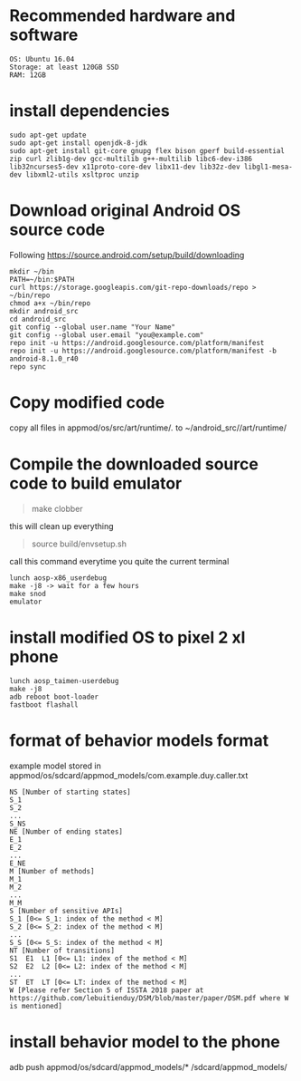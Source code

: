 # Recommended hardware and software
```
OS: Ubuntu 16.04
Storage: at least 120GB SSD
RAM: 12GB
```

# install dependencies
```
sudo apt-get update
sudo apt-get install openjdk-8-jdk
sudo apt-get install git-core gnupg flex bison gperf build-essential zip curl zlib1g-dev gcc-multilib g++-multilib libc6-dev-i386 lib32ncurses5-dev x11proto-core-dev libx11-dev lib32z-dev libgl1-mesa-dev libxml2-utils xsltproc unzip
```

# Download original Android OS source code
Following https://source.android.com/setup/build/downloading

```
mkdir ~/bin
PATH=~/bin:$PATH
curl https://storage.googleapis.com/git-repo-downloads/repo > ~/bin/repo
chmod a+x ~/bin/repo
mkdir android_src
cd android_src
git config --global user.name "Your Name"
git config --global user.email "you@example.com"
repo init -u https://android.googlesource.com/platform/manifest
repo init -u https://android.googlesource.com/platform/manifest -b android-8.1.0_r40	
repo sync
```

# Copy modified code
copy all files in appmod/os/src/art/runtime/*.* to ~/android_src//art/runtime/


# Compile the downloaded source code to build emulator

> make clobber

this will clean up everything

> source build/envsetup.sh

call this command everytime you quite the current terminal

```
lunch aosp-x86_userdebug
make -j8 -> wait for a few hours
make snod
emulator 
```

# install modified OS to pixel 2 xl phone
```
lunch aosp_taimen-userdebug
make -j8
adb reboot boot-loader
fastboot flashall
```

# format of behavior models format
example model stored in appmod/os/sdcard/appmod_models/com.example.duy.caller.txt

```
NS [Number of starting states]
S_1
S_2
...
S_NS
NE [Number of ending states]
E_1
E_2
...
E_NE
M [Number of methods]
M_1
M_2
...
M_M
S [Number of sensitive APIs]
S_1 [0<= S_1: index of the method < M]
S_2 [0<= S_2: index of the method < M]
...
S_S [0<= S_S: index of the method < M]
NT [Number of transitions]
S1  E1  L1 [0<= L1: index of the method < M]
S2  E2  L2 [0<= L2: index of the method < M]
...
ST  ET  LT [0<= LT: index of the method < M]
W [Please refer Section 5 of ISSTA 2018 paper at https://github.com/lebuitienduy/DSM/blob/master/paper/DSM.pdf where W is mentioned]
```

# install behavior model to the phone
adb push appmod/os/sdcard/appmod_models/* /sdcard/appmod_models/


